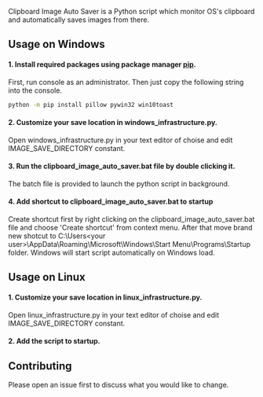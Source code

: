 Clipboard Image Auto Saver is a Python script which monitor OS's clipboard and automatically saves images from there.

## Usage on Windows
#### 1. Install required packages using package manager [pip](https://pip.pypa.io/en/stable/).
First, run console as an administrator. Then just copy the following string into the console.
```bash
python -m pip install pillow pywin32 win10toast
```
#### 2. Customize your save location in windows_infrastructure.py.
Open windows_infrastructure.py in your text editor of choise and edit IMAGE_SAVE_DIRECTORY constant.
#### 3. Run the clipboard_image_auto_saver.bat file by double clicking it.
The batch file is provided to launch the python script in background.
#### 4. Add shortcut to clipboard_image_auto_saver.bat to startup
Create shortcut first by right clicking on the clipboard_image_auto_saver.bat file and choose 'Create shortcut' from context menu. After that move brand new shotcut to C:\Users\<your user>\AppData\Roaming\Microsoft\Windows\Start Menu\Programs\Startup folder. Windows will start script automatically on Windows load.

## Usage on Linux
#### 1. Customize your save location in linux_infrastructure.py.
Open linux_infrastructure.py in your text editor of choise and edit IMAGE_SAVE_DIRECTORY constant.
#### 2. Add the script to startup.

## Contributing
Please open an issue first to discuss what you would like to change.
